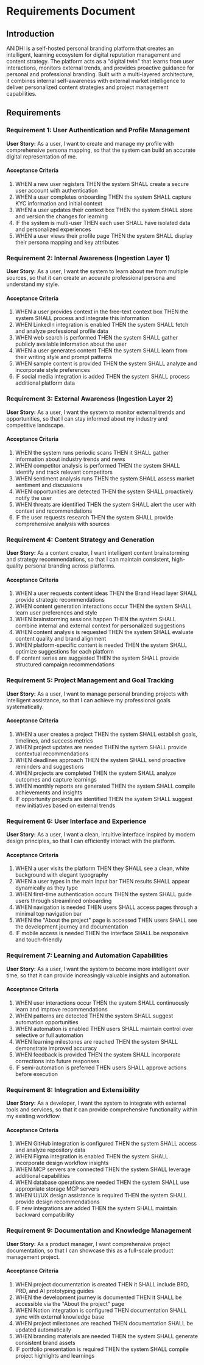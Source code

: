 # Requirements Document

## Introduction

ANIDHI is a self-hosted personal branding platform that creates an intelligent, learning ecosystem for digital reputation management and content strategy. The platform acts as a "digital twin" that learns from user interactions, monitors external trends, and provides proactive guidance for personal and professional branding. Built with a multi-layered architecture, it combines internal self-awareness with external market intelligence to deliver personalized content strategies and project management capabilities.

## Requirements

### Requirement 1: User Authentication and Profile Management

**User Story:** As a user, I want to create and manage my profile with comprehensive persona mapping, so that the system can build an accurate digital representation of me.

#### Acceptance Criteria

1. WHEN a new user registers THEN the system SHALL create a secure user account with authentication
2. WHEN a user completes onboarding THEN the system SHALL capture KYC information and initial context
3. WHEN a user updates their context box THEN the system SHALL store and version the changes for learning
4. IF the system is multi-user THEN each user SHALL have isolated data and personalized experiences
5. WHEN a user views their profile page THEN the system SHALL display their persona mapping and key attributes

### Requirement 2: Internal Awareness (Ingestion Layer 1)

**User Story:** As a user, I want the system to learn about me from multiple sources, so that it can create an accurate professional persona and understand my style.

#### Acceptance Criteria

1. WHEN a user provides context in the free-text context box THEN the system SHALL process and integrate this information
2. WHEN LinkedIn integration is enabled THEN the system SHALL fetch and analyze professional profile data
3. WHEN web search is performed THEN the system SHALL gather publicly available information about the user
4. WHEN a user generates content THEN the system SHALL learn from their writing style and prompt patterns
5. WHEN sample content is provided THEN the system SHALL analyze and incorporate style preferences
6. IF social media integration is added THEN the system SHALL process additional platform data

### Requirement 3: External Awareness (Ingestion Layer 2)

**User Story:** As a user, I want the system to monitor external trends and opportunities, so that I can stay informed about my industry and competitive landscape.

#### Acceptance Criteria

1. WHEN the system runs periodic scans THEN it SHALL gather information about industry trends and news
2. WHEN competitor analysis is performed THEN the system SHALL identify and track relevant competitors
3. WHEN sentiment analysis runs THEN the system SHALL assess market sentiment and discussions
4. WHEN opportunities are detected THEN the system SHALL proactively notify the user
5. WHEN threats are identified THEN the system SHALL alert the user with context and recommendations
6. IF the user requests research THEN the system SHALL provide comprehensive analysis with sources

### Requirement 4: Content Strategy and Generation

**User Story:** As a content creator, I want intelligent content brainstorming and strategy recommendations, so that I can maintain consistent, high-quality personal branding across platforms.

#### Acceptance Criteria

1. WHEN a user requests content ideas THEN the Brand Head layer SHALL provide strategic recommendations
2. WHEN content generation interactions occur THEN the system SHALL learn user preferences and style
3. WHEN brainstorming sessions happen THEN the system SHALL combine internal and external context for personalized suggestions
4. WHEN content analysis is requested THEN the system SHALL evaluate content quality and brand alignment
5. WHEN platform-specific content is needed THEN the system SHALL optimize suggestions for each platform
6. IF content series are suggested THEN the system SHALL provide structured campaign recommendations

### Requirement 5: Project Management and Goal Tracking

**User Story:** As a user, I want to manage personal branding projects with intelligent assistance, so that I can achieve my professional goals systematically.

#### Acceptance Criteria

1. WHEN a user creates a project THEN the system SHALL establish goals, timelines, and success metrics
2. WHEN project updates are needed THEN the system SHALL provide contextual recommendations
3. WHEN deadlines approach THEN the system SHALL send proactive reminders and suggestions
4. WHEN projects are completed THEN the system SHALL analyze outcomes and capture learnings
5. WHEN monthly reports are generated THEN the system SHALL compile achievements and insights
6. IF opportunity projects are identified THEN the system SHALL suggest new initiatives based on external trends

### Requirement 6: User Interface and Experience

**User Story:** As a user, I want a clean, intuitive interface inspired by modern design principles, so that I can efficiently interact with the platform.

#### Acceptance Criteria

1. WHEN a user visits the platform THEN they SHALL see a clean, white background with elegant typography
2. WHEN a user types in the main input bar THEN results SHALL appear dynamically as they type
3. WHEN first-time authentication occurs THEN the system SHALL guide users through streamlined onboarding
4. WHEN navigation is needed THEN users SHALL access pages through a minimal top navigation bar
5. WHEN the "About the project" page is accessed THEN users SHALL see the development journey and documentation
6. IF mobile access is needed THEN the interface SHALL be responsive and touch-friendly

### Requirement 7: Learning and Automation Capabilities

**User Story:** As a user, I want the system to become more intelligent over time, so that it can provide increasingly valuable insights and automation.

#### Acceptance Criteria

1. WHEN user interactions occur THEN the system SHALL continuously learn and improve recommendations
2. WHEN patterns are detected THEN the system SHALL suggest automation opportunities
3. WHEN automation is enabled THEN users SHALL maintain control over selective or full automation
4. WHEN learning milestones are reached THEN the system SHALL demonstrate improved accuracy
5. WHEN feedback is provided THEN the system SHALL incorporate corrections into future responses
6. IF semi-automation is preferred THEN users SHALL approve actions before execution

### Requirement 8: Integration and Extensibility

**User Story:** As a developer, I want the system to integrate with external tools and services, so that it can provide comprehensive functionality within my existing workflow.

#### Acceptance Criteria

1. WHEN GitHub integration is configured THEN the system SHALL access and analyze repository data
2. WHEN Figma integration is enabled THEN the system SHALL incorporate design workflow insights
3. WHEN MCP servers are connected THEN the system SHALL leverage additional capabilities
4. WHEN database operations are needed THEN the system SHALL use appropriate storage MCP servers
5. WHEN UI/UX design assistance is required THEN the system SHALL provide design recommendations
6. IF new integrations are added THEN the system SHALL maintain backward compatibility

### Requirement 9: Documentation and Knowledge Management

**User Story:** As a product manager, I want comprehensive project documentation, so that I can showcase this as a full-scale product management project.

#### Acceptance Criteria

1. WHEN project documentation is created THEN it SHALL include BRD, PRD, and AI prototyping guides
2. WHEN the development journey is documented THEN it SHALL be accessible via the "About the project" page
3. WHEN Notion integration is configured THEN documentation SHALL sync with external knowledge base
4. WHEN project milestones are reached THEN documentation SHALL be updated automatically
5. WHEN branding materials are needed THEN the system SHALL generate consistent brand assets
6. IF portfolio presentation is required THEN the system SHALL compile project highlights and learnings